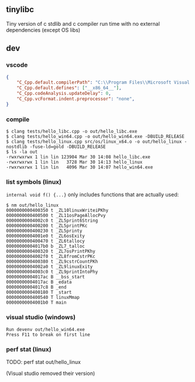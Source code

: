 ## tinylibc

Tiny version of c stdlib and c compiler run time with no external dependencies (except OS libs)

## dev

### vscode
```json
{
    "C_Cpp.default.compilerPath": "C:\\Program Files\\Microsoft Visual Studio\\2022\\Community\\VC\\Tools\\Llvm\\x64\\bin\\clang.exe",
    "C_Cpp.default.defines": ["__x86_64__"],
    "C_Cpp.codeAnalysis.updateDelay": 0,
    "C_Cpp.vcFormat.indent.preprocessor": "none",
}
```

### compile
```
$ clang tests/hello_libc.cpp -o out/hello_libc.exe
$ clang tests/hello_win64.cpp -o out/hello_win64.exe -DBUILD_RELEASE
$ clang tests/hello_linux.cpp src/os/linux_x64.o -o out/hello_linux -nostdlib -fuse-ld=gold -DBUILD_RELEASE
$ ls -la out
-rwxrwxrwx 1 lin lin 123904 Mar 30 14:08 hello_libc.exe
-rwxrwxrwx 1 lin lin   3728 Mar 30 14:13 hello_linux
-rwxrwxrwx 1 lin lin   4096 Mar 30 14:07 hello_win64.exe
```

### list symbols (linux)
`internal void f() {...}` only includes functions that are actually used:
```
$ nm out/hello_linux
0000000000400350 t _ZL10linuxWriteiPKhy
0000000000400500 t _ZL11osPageAllocPvy
00000000004002c0 t _ZL5print6String
0000000000400200 t _ZL5printPKc
0000000000400230 t _ZL5printy
00000000004001e0 t _ZL6osExity
0000000000400470 t _ZL6tallocy
00000000004017b0 b _ZL7_talloc
0000000000400320 t _ZL7osPrintPKhy
00000000004002f0 t _ZL8fromCstrPKc
0000000000400380 t _ZL9cstrCountPKh
00000000004002a0 t _ZL9linuxExity
00000000004003c0 t _ZL9printIntoPhy
00000000004017ac B __bss_start
00000000004017ac B _edata
00000000004017c8 B _end
0000000000400180 T _start
0000000000400540 T linuxMmap
00000000004001b0 T main
```

### visual studio (windows)
```
Run devenv out/hello_win64.exe
Press F11 to break on first line
```

### perf stat (linux)
TODO: perf stat out/hello_linux

(Visual studio removed their version)
